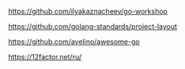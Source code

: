 
https://github.com/ilyakaznacheev/go-workshop

https://github.com/golang-standards/project-layout

https://github.com/avelino/awesome-go

https://12factor.net/ru/